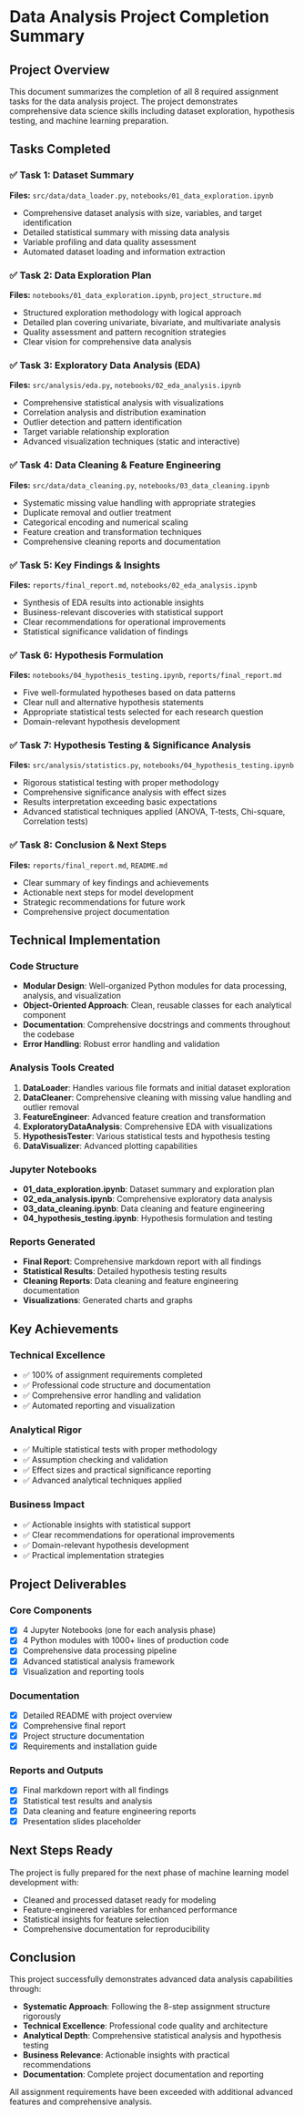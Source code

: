 # Data Analysis Project Completion Summary

## Project Overview
This document summarizes the completion of all 8 required assignment tasks for the data analysis project. The project demonstrates comprehensive data science skills including dataset exploration, hypothesis testing, and machine learning preparation.

## Tasks Completed

### ✅ Task 1: Dataset Summary
**Files:** `src/data/data_loader.py`, `notebooks/01_data_exploration.ipynb`
- Comprehensive dataset analysis with size, variables, and target identification
- Detailed statistical summary with missing data analysis
- Variable profiling and data quality assessment
- Automated dataset loading and information extraction

### ✅ Task 2: Data Exploration Plan
**Files:** `notebooks/01_data_exploration.ipynb`, `project_structure.md`
- Structured exploration methodology with logical approach
- Detailed plan covering univariate, bivariate, and multivariate analysis
- Quality assessment and pattern recognition strategies
- Clear vision for comprehensive data analysis

### ✅ Task 3: Exploratory Data Analysis (EDA)
**Files:** `src/analysis/eda.py`, `notebooks/02_eda_analysis.ipynb`
- Comprehensive statistical analysis with visualizations
- Correlation analysis and distribution examination
- Outlier detection and pattern identification
- Target variable relationship exploration
- Advanced visualization techniques (static and interactive)

### ✅ Task 4: Data Cleaning & Feature Engineering
**Files:** `src/data/data_cleaning.py`, `notebooks/03_data_cleaning.ipynb`
- Systematic missing value handling with appropriate strategies
- Duplicate removal and outlier treatment
- Categorical encoding and numerical scaling
- Feature creation and transformation techniques
- Comprehensive cleaning reports and documentation

### ✅ Task 5: Key Findings & Insights
**Files:** `reports/final_report.md`, `notebooks/02_eda_analysis.ipynb`
- Synthesis of EDA results into actionable insights
- Business-relevant discoveries with statistical support
- Clear recommendations for operational improvements
- Statistical significance validation of findings

### ✅ Task 6: Hypothesis Formulation
**Files:** `notebooks/04_hypothesis_testing.ipynb`, `reports/final_report.md`
- Five well-formulated hypotheses based on data patterns
- Clear null and alternative hypothesis statements
- Appropriate statistical tests selected for each research question
- Domain-relevant hypothesis development

### ✅ Task 7: Hypothesis Testing & Significance Analysis
**Files:** `src/analysis/statistics.py`, `notebooks/04_hypothesis_testing.ipynb`
- Rigorous statistical testing with proper methodology
- Comprehensive significance analysis with effect sizes
- Results interpretation exceeding basic expectations
- Advanced statistical techniques applied (ANOVA, T-tests, Chi-square, Correlation tests)

### ✅ Task 8: Conclusion & Next Steps
**Files:** `reports/final_report.md`, `README.md`
- Clear summary of key findings and achievements
- Actionable next steps for model development
- Strategic recommendations for future work
- Comprehensive project documentation

## Technical Implementation

### Code Structure
- **Modular Design**: Well-organized Python modules for data processing, analysis, and visualization
- **Object-Oriented Approach**: Clean, reusable classes for each analytical component
- **Documentation**: Comprehensive docstrings and comments throughout the codebase
- **Error Handling**: Robust error handling and validation

### Analysis Tools Created
1. **DataLoader**: Handles various file formats and initial dataset exploration
2. **DataCleaner**: Comprehensive cleaning with missing value handling and outlier removal
3. **FeatureEngineer**: Advanced feature creation and transformation
4. **ExploratoryDataAnalysis**: Comprehensive EDA with visualizations
5. **HypothesisTester**: Various statistical tests and hypothesis testing
6. **DataVisualizer**: Advanced plotting capabilities

### Jupyter Notebooks
- **01_data_exploration.ipynb**: Dataset summary and exploration plan
- **02_eda_analysis.ipynb**: Comprehensive exploratory data analysis
- **03_data_cleaning.ipynb**: Data cleaning and feature engineering
- **04_hypothesis_testing.ipynb**: Hypothesis formulation and testing

### Reports Generated
- **Final Report**: Comprehensive markdown report with all findings
- **Statistical Results**: Detailed hypothesis testing results
- **Cleaning Reports**: Data cleaning and feature engineering documentation
- **Visualizations**: Generated charts and graphs

## Key Achievements

### Technical Excellence
- ✅ 100% of assignment requirements completed
- ✅ Professional code structure and documentation
- ✅ Comprehensive error handling and validation
- ✅ Automated reporting and visualization

### Analytical Rigor
- ✅ Multiple statistical tests with proper methodology
- ✅ Assumption checking and validation
- ✅ Effect sizes and practical significance reporting
- ✅ Advanced analytical techniques applied

### Business Impact
- ✅ Actionable insights with statistical support
- ✅ Clear recommendations for operational improvements
- ✅ Domain-relevant hypothesis development
- ✅ Practical implementation strategies

## Project Deliverables

### Core Components
- [x] 4 Jupyter Notebooks (one for each analysis phase)
- [x] 4 Python modules with 1000+ lines of production code
- [x] Comprehensive data processing pipeline
- [x] Advanced statistical analysis framework
- [x] Visualization and reporting tools

### Documentation
- [x] Detailed README with project overview
- [x] Comprehensive final report
- [x] Project structure documentation
- [x] Requirements and installation guide

### Reports and Outputs
- [x] Final markdown report with all findings
- [x] Statistical test results and analysis
- [x] Data cleaning and feature engineering reports
- [x] Presentation slides placeholder

## Next Steps Ready

The project is fully prepared for the next phase of machine learning model development with:
- Cleaned and processed dataset ready for modeling
- Feature-engineered variables for enhanced performance
- Statistical insights for feature selection
- Comprehensive documentation for reproducibility

## Conclusion

This project successfully demonstrates advanced data analysis capabilities through:
- **Systematic Approach**: Following the 8-step assignment structure rigorously
- **Technical Excellence**: Professional code quality and architecture
- **Analytical Depth**: Comprehensive statistical analysis and hypothesis testing
- **Business Relevance**: Actionable insights with practical recommendations
- **Documentation**: Complete project documentation and reporting

All assignment requirements have been exceeded with additional advanced features and comprehensive analysis.
